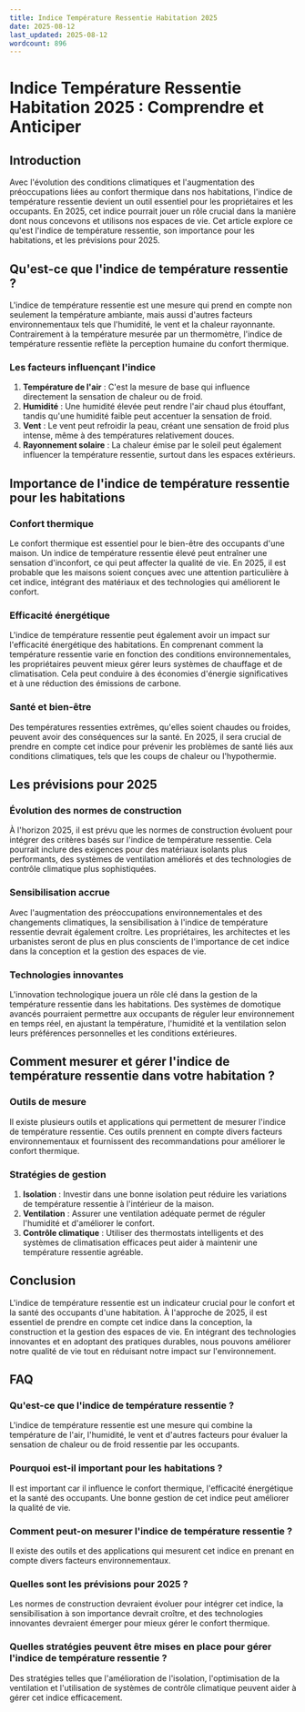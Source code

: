```yaml
---
title: Indice Température Ressentie Habitation 2025
date: 2025-08-12
last_updated: 2025-08-12
wordcount: 896
---
```


# Indice Température Ressentie Habitation 2025 : Comprendre et Anticiper

## Introduction

Avec l'évolution des conditions climatiques et l'augmentation des préoccupations liées au confort thermique dans nos habitations, l'indice de température ressentie devient un outil essentiel pour les propriétaires et les occupants. En 2025, cet indice pourrait jouer un rôle crucial dans la manière dont nous concevons et utilisons nos espaces de vie. Cet article explore ce qu'est l'indice de température ressentie, son importance pour les habitations, et les prévisions pour 2025.

## Qu'est-ce que l'indice de température ressentie ?

L'indice de température ressentie est une mesure qui prend en compte non seulement la température ambiante, mais aussi d'autres facteurs environnementaux tels que l'humidité, le vent et la chaleur rayonnante. Contrairement à la température mesurée par un thermomètre, l'indice de température ressentie reflète la perception humaine du confort thermique.

### Les facteurs influençant l'indice

1. **Température de l'air** : C'est la mesure de base qui influence directement la sensation de chaleur ou de froid.
2. **Humidité** : Une humidité élevée peut rendre l'air chaud plus étouffant, tandis qu'une humidité faible peut accentuer la sensation de froid.
3. **Vent** : Le vent peut refroidir la peau, créant une sensation de froid plus intense, même à des températures relativement douces.
4. **Rayonnement solaire** : La chaleur émise par le soleil peut également influencer la température ressentie, surtout dans les espaces extérieurs.

## Importance de l'indice de température ressentie pour les habitations

### Confort thermique

Le confort thermique est essentiel pour le bien-être des occupants d'une maison. Un indice de température ressentie élevé peut entraîner une sensation d'inconfort, ce qui peut affecter la qualité de vie. En 2025, il est probable que les maisons soient conçues avec une attention particulière à cet indice, intégrant des matériaux et des technologies qui améliorent le confort.

### Efficacité énergétique

L'indice de température ressentie peut également avoir un impact sur l'efficacité énergétique des habitations. En comprenant comment la température ressentie varie en fonction des conditions environnementales, les propriétaires peuvent mieux gérer leurs systèmes de chauffage et de climatisation. Cela peut conduire à des économies d'énergie significatives et à une réduction des émissions de carbone.

### Santé et bien-être

Des températures ressenties extrêmes, qu'elles soient chaudes ou froides, peuvent avoir des conséquences sur la santé. En 2025, il sera crucial de prendre en compte cet indice pour prévenir les problèmes de santé liés aux conditions climatiques, tels que les coups de chaleur ou l'hypothermie.

## Les prévisions pour 2025

### Évolution des normes de construction

À l'horizon 2025, il est prévu que les normes de construction évoluent pour intégrer des critères basés sur l'indice de température ressentie. Cela pourrait inclure des exigences pour des matériaux isolants plus performants, des systèmes de ventilation améliorés et des technologies de contrôle climatique plus sophistiquées.

### Sensibilisation accrue

Avec l'augmentation des préoccupations environnementales et des changements climatiques, la sensibilisation à l'indice de température ressentie devrait également croître. Les propriétaires, les architectes et les urbanistes seront de plus en plus conscients de l'importance de cet indice dans la conception et la gestion des espaces de vie.

### Technologies innovantes

L'innovation technologique jouera un rôle clé dans la gestion de la température ressentie dans les habitations. Des systèmes de domotique avancés pourraient permettre aux occupants de réguler leur environnement en temps réel, en ajustant la température, l'humidité et la ventilation selon leurs préférences personnelles et les conditions extérieures.

## Comment mesurer et gérer l'indice de température ressentie dans votre habitation ?

### Outils de mesure

Il existe plusieurs outils et applications qui permettent de mesurer l'indice de température ressentie. Ces outils prennent en compte divers facteurs environnementaux et fournissent des recommandations pour améliorer le confort thermique.

### Stratégies de gestion

1. **Isolation** : Investir dans une bonne isolation peut réduire les variations de température ressentie à l'intérieur de la maison.
2. **Ventilation** : Assurer une ventilation adéquate permet de réguler l'humidité et d'améliorer le confort.
3. **Contrôle climatique** : Utiliser des thermostats intelligents et des systèmes de climatisation efficaces peut aider à maintenir une température ressentie agréable.

## Conclusion

L'indice de température ressentie est un indicateur crucial pour le confort et la santé des occupants d'une habitation. À l'approche de 2025, il est essentiel de prendre en compte cet indice dans la conception, la construction et la gestion des espaces de vie. En intégrant des technologies innovantes et en adoptant des pratiques durables, nous pouvons améliorer notre qualité de vie tout en réduisant notre impact sur l'environnement.

## FAQ

### Qu'est-ce que l'indice de température ressentie ?

L'indice de température ressentie est une mesure qui combine la température de l'air, l'humidité, le vent et d'autres facteurs pour évaluer la sensation de chaleur ou de froid ressentie par les occupants.

### Pourquoi est-il important pour les habitations ?

Il est important car il influence le confort thermique, l'efficacité énergétique et la santé des occupants. Une bonne gestion de cet indice peut améliorer la qualité de vie.

### Comment peut-on mesurer l'indice de température ressentie ?

Il existe des outils et des applications qui mesurent cet indice en prenant en compte divers facteurs environnementaux.

### Quelles sont les prévisions pour 2025 ?

Les normes de construction devraient évoluer pour intégrer cet indice, la sensibilisation à son importance devrait croître, et des technologies innovantes devraient émerger pour mieux gérer le confort thermique.

### Quelles stratégies peuvent être mises en place pour gérer l'indice de température ressentie ?

Des stratégies telles que l'amélioration de l'isolation, l'optimisation de la ventilation et l'utilisation de systèmes de contrôle climatique peuvent aider à gérer cet indice efficacement.